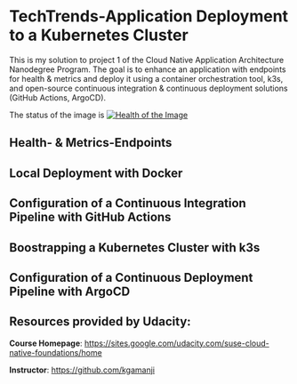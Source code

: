 # TechTrends-Application Deployment to a Kubernetes Cluster
This is my solution to project 1 of the Cloud Native Application Architecture Nanodegree Program. The goal is to enhance an application with endpoints for health & metrics and deploy it using a container orchestration tool, k3s, and open-source continuous integration & continuous deployment solutions (GitHub Actions, ArgoCD).

The status of the image is [![Health of the Image](https://github.com/StephanStu/TechTrends-Application-Deployment-to-Kubernetes/actions/workflows/techtrends-dockerhub.yml/badge.svg)](https://github.com/StephanStu/TechTrends-Application-Deployment-to-Kubernetes/actions/workflows/techtrends-dockerhub.yml)

## Health- & Metrics-Endpoints

## Local Deployment with Docker

## Configuration of a Continuous Integration Pipeline with GitHub Actions

## Boostrapping a Kubernetes Cluster with k3s

## Configuration of a Continuous Deployment Pipeline with ArgoCD

## Resources provided by Udacity:
**Course Homepage**: https://sites.google.com/udacity.com/suse-cloud-native-foundations/home

**Instructor**: https://github.com/kgamanji
